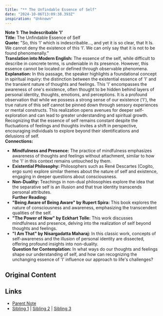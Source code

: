 ```yaml
---
title: "** The Unfindable Essence of Self"
date: "2024-10-06T13:09:38.393Z"
inspiration: "Unknown"
---
```


  
**Note 1: The Indescribable 'I'**  
**Title:** The Unfindable Essence of Self  
**Quote:** "So, this ‘I’ which is indescribable..., and yet it is so clear, that It Is. We cannot deny the existence of this ‘I’. We can only say that it is not to be found phenomenally."  
**Translation into Modern English:** The essence of the self, while difficult to describe in concrete terms, is undeniable in its presence. However, this essence cannot be located or defined through observable phenomena.  
**Explanation:** In this passage, the speaker highlights a foundational concept in spiritual inquiry: the distinction between the existential essence of 'I' and the transient nature of thoughts and feelings. This 'I' encompasses the awareness of one's existence, often thought to be hidden behind layers of personal identity, thoughts, emotions, and perceptions. It is a profound observation that while we possess a strong sense of our existence ('I'), the true nature of this self cannot be pinned down through sensory experiences or mental constructs. This realization opens avenues for deeper self-exploration and can lead to greater understanding and spiritual growth. Recognizing that the essence of self remains constant despite the fluctuations of feelings and thoughts invites a shift in perspective, encouraging individuals to explore beyond their identifications and delusions of self.  
**Connections:**  
- **Mindfulness and Presence:** The practice of mindfulness emphasizes awareness of thoughts and feelings without attachment, similar to how the 'I' in this context remains untouched by them.  
- **Existential Philosophy:** Philosophers such as René Descartes (Cogito, ergo sum) explore similar themes about the nature of self and existence, engaging in deeper questions about consciousness.  
- **Non-Duality:** Teachings in non-dual philosophies explore the idea that the separative self is an illusion and that true identity transcends personal attributes.  
**Further Reading:**  
- **"Being Aware of Being Aware" by Rupert Spira:** This book explores the nature of consciousness and awareness, emphasizing the transcendent qualities of the self.  
- **"The Power of Now" by Eckhart Tolle:** This work discusses mindfulness and presence, delving into the realization of self beyond thoughts and feelings.  
- **"I Am That" by Nisargadatta Maharaj:** In this classic work, concepts of self-awareness and the illusion of personal identity are dissected, offering profound insights into non-duality.  
**Question for Contemplation:** In what ways do our thoughts and feelings shape our understanding of self, and how can recognizing the unchanging essence of 'I' influence our approach to life's challenges?  



## Original Content



## Links

- [Parent Note](/parent-note.md)
- [Sibling 1](/zettel1.md) | [Sibling 2](/zettel2.md) | [Sibling 3](/zettel3.md)
